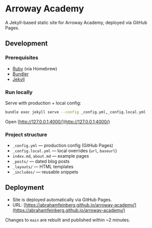 # Arroway Academy

A Jekyll-based static site for Arroway Academy, deployed via GitHub Pages.

## Development

### Prerequisites
- [Ruby](https://www.ruby-lang.org/) (via Homebrew)
- [Bundler](https://bundler.io/)
- [Jekyll](https://jekyllrb.com/)

### Run locally
Serve with production + local config:

```bash
bundle exec jekyll serve --config _config.yml,_config.local.yml
````

Open [http://127.0.0.1:4000/](http://127.0.0.1:4000/)

### Project structure

* `_config.yml` — production config (GitHub Pages)
* `_config.local.yml` — local overrides (`url`, `baseurl`)
* `index.md`, `about.md` — example pages
* `_posts/` — dated blog posts
* `_layouts/` — HTML templates
* `_includes/` — reusable snippets

## Deployment

* Site is deployed automatically via GitHub Pages.
* URL: [https://abrahamfeinberg.github.io/arroway-academy/](https://abrahamfeinberg.github.io/arroway-academy/)

Changes to `main` are rebuilt and published within \~2 minutes.
